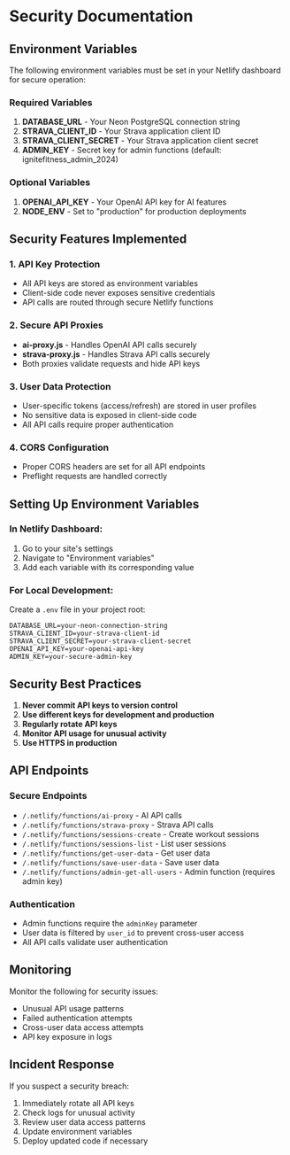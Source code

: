 # Security Documentation

## Environment Variables

The following environment variables must be set in your Netlify dashboard for secure operation:

### Required Variables

1. **DATABASE_URL** - Your Neon PostgreSQL connection string
2. **STRAVA_CLIENT_ID** - Your Strava application client ID
3. **STRAVA_CLIENT_SECRET** - Your Strava application client secret
4. **ADMIN_KEY** - Secret key for admin functions (default: ignitefitness_admin_2024)

### Optional Variables

1. **OPENAI_API_KEY** - Your OpenAI API key for AI features
2. **NODE_ENV** - Set to "production" for production deployments

## Security Features Implemented

### 1. API Key Protection
- All API keys are stored as environment variables
- Client-side code never exposes sensitive credentials
- API calls are routed through secure Netlify functions

### 2. Secure API Proxies
- **ai-proxy.js** - Handles OpenAI API calls securely
- **strava-proxy.js** - Handles Strava API calls securely
- Both proxies validate requests and hide API keys

### 3. User Data Protection
- User-specific tokens (access/refresh) are stored in user profiles
- No sensitive data is exposed in client-side code
- All API calls require proper authentication

### 4. CORS Configuration
- Proper CORS headers are set for all API endpoints
- Preflight requests are handled correctly

## Setting Up Environment Variables

### In Netlify Dashboard:
1. Go to your site's settings
2. Navigate to "Environment variables"
3. Add each variable with its corresponding value

### For Local Development:
Create a `.env` file in your project root:
```
DATABASE_URL=your-neon-connection-string
STRAVA_CLIENT_ID=your-strava-client-id
STRAVA_CLIENT_SECRET=your-strava-client-secret
OPENAI_API_KEY=your-openai-api-key
ADMIN_KEY=your-secure-admin-key
```

## Security Best Practices

1. **Never commit API keys to version control**
2. **Use different keys for development and production**
3. **Regularly rotate API keys**
4. **Monitor API usage for unusual activity**
5. **Use HTTPS in production**

## API Endpoints

### Secure Endpoints
- `/.netlify/functions/ai-proxy` - AI API calls
- `/.netlify/functions/strava-proxy` - Strava API calls
- `/.netlify/functions/sessions-create` - Create workout sessions
- `/.netlify/functions/sessions-list` - List user sessions
- `/.netlify/functions/get-user-data` - Get user data
- `/.netlify/functions/save-user-data` - Save user data
- `/.netlify/functions/admin-get-all-users` - Admin function (requires admin key)

### Authentication
- Admin functions require the `adminKey` parameter
- User data is filtered by `user_id` to prevent cross-user access
- All API calls validate user authentication

## Monitoring

Monitor the following for security issues:
- Unusual API usage patterns
- Failed authentication attempts
- Cross-user data access attempts
- API key exposure in logs

## Incident Response

If you suspect a security breach:
1. Immediately rotate all API keys
2. Check logs for unusual activity
3. Review user data access patterns
4. Update environment variables
5. Deploy updated code if necessary
